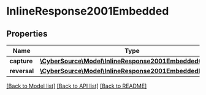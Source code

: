 # InlineResponse2001Embedded

## Properties
Name | Type | Description | Notes
------------ | ------------- | ------------- | -------------
**capture** | [**\CyberSource\Model\InlineResponse2001EmbeddedCapture**](InlineResponse2001EmbeddedCapture.md) |  | [optional] 
**reversal** | [**\CyberSource\Model\InlineResponse2001EmbeddedReversal**](InlineResponse2001EmbeddedReversal.md) |  | [optional] 

[[Back to Model list]](../README.md#documentation-for-models) [[Back to API list]](../README.md#documentation-for-api-endpoints) [[Back to README]](../README.md)


